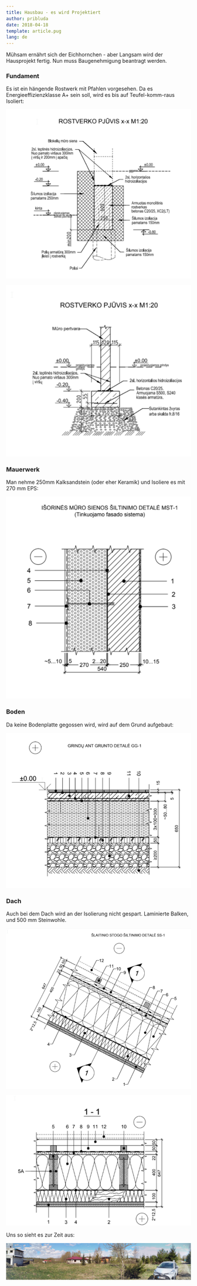 ```yaml
---
title: Hausbau - es wird Projektiert
author: pribluda
date: 2018-04-18
template: article.pug
lang: de
---
```


Mühsam ernährt sich der Eichhornchen -  aber Langsam wird der Hausprojekt fertig.  Nun muss Baugenehmigung beantragt werden. 

<span class="more"></span>

###  Fundament

Es ist ein hängende Rostwerk mit Pfahlen vorgesehen. Da es Energieeffizienzklasse A+ sein soll, wird es bis 
auf Teufel-komm-raus Isoliert: 

![Fundament](./rostvwerk-1.png)

![Pfahl](./rostwerk-2.png)


### Mauerwerk

Man nehme 250mm Kalksandstein (oder eher Keramik) und Isoliere es mit 270 mm EPS:

![Mauer](./mauer.png)


### Boden

Da keine Bodenplatte gegossen wird, wird auf dem Grund aufgebaut:

![Boden](./boden.png)

### Dach

Auch bei dem Dach wird an der Isolierung nicht gespart. Laminierte Balken, und 500 mm Steinwohle. 

![Dach](./dach1.png)

![Dach](./dach2.png)


Uns so sieht es zur Zeit aus:

![Panorama](./IMG_20180422_122840-PANO.jpg)



 
